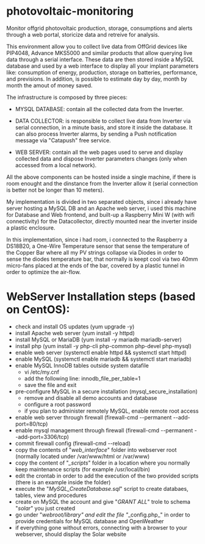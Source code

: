 # photovoltaic-monitoring
Monitor offgrid photovoltaic production, storage, consumptions and alerts through a web portal, storicize data and retreive for analysis.

This environment allow you to collect live data from OffGrid devices like PIP4048, Advance MKS5000 and similar products that allow querying live data through a serial interface.
These data are then stored inside a MySQL database and used by a web interface to display all your implant parameters like: consumption of energy, production, storage on batteries, performance, and previsions.
In addition, is possible to estimate day by day, month by month the amout of money saved.

The infrastructure is composed by three pieces:

- MYSQL DATABASE: contain all the collected data from the Inverter.

- DATA COLLECTOR: is responsible to collect live data from Inverter via serial connection, in a minute basis, and store it inside the database.  It can also process Inverter alarms, by sending a Push notification message via "Catapush" free service.

- WEB SERVER: contain all the web pages used to serve and display collected data and dispose Inverter parameters changes (only when accessed from a local network).

All the above components can be hosted inside a single machine, if there is room enought and the dinstance from the Inverter allow it (serial connection is better not be longer than 10 meters).

My implementation is divided in two separated objects, since i already have server hosting a MySQL DB and an Apache web server, i used this machine for Database and Web frontend, and built-up a Raspberry Mini W (with wifi connectivity) for the Datacollector, directly mounted near the inverter inside a plastic enclosure.

In this implementation, since i had room, i connected to the Raspberry a DS18B20, a One-Wire Temperature sensor that sense the temperature of the Copper Bar where all my PV strings collapse via Diodes in order to sense the diodes temperature bar, that normally is keept cool via two 40mm micro-fans placed at the ends of the bar, covered by a plastic tunnel in order to optimize the air-flow.


# WebServer Installation steps (based on CentOS):
- check and install OS updates (yum upgrade -y)
- install Apache web server (yum install -y httpd)
- install MySQL or MariaDB (yum install -y mariadb mariadb-server)
- install php (yum install -y php-cli php-common php-devel php-mysql)
- enable web server (systemctl enable httpd && systemctl start httpd)
- enable MySQL (systemctl enable mariadb && systemctl start mariadb)
- enable MySQL InnoDB tables outside system datafile
  - vi /etc/my.cnf
  - add the following line: innodb_file_per_table=1
  - save the file and exit
- pre-configure MySQL in a secure installation (mysql_secure_installation)
  - remove and disable all demo accounts and database
  - configure a root password
  - if you plan to administer remotely MySQL, enable remote root access
- enable web server through firewall (firewall-cmd --permanent --add-port=80/tcp)
- enable mysql management through firewall (firewall-cmd --permanent --add-port=3306/tcp)
- commit firewall config (firewall-cmd --reload)
- copy the contents of "_web_interface_" folder into webserver root (normally located under /var/www/html or /var/www)
- copy the content of "_\_scripts_" folder in a location where you normally keep maintenance scripts (for example /usr/local/bin)
- edit the crontab in order to add the execution of the two provided scripts (there is an example inside the folder)
- execute the "_MySQL_CreateDatabase.sql_" script to create databaes, tables, view and procedures
- create on MySQL the account and give "_GRANT ALL_" trole to schema "_solar_" you just created
- go under "_webroot/_library_" and edit the file "_\_config.php_" in order to provide credentials for MySQL database and OpenWeather
- if everything gone without errors, connecting with a browser to your webserver, should display the Solar website
